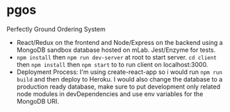 # pgos
Perfectly Ground Ordering System
- React/Redux on the frontend and Node/Express on the backend using a MongoDB sandbox database hosted on mLab. Jest/Enzyme for tests.
- ```npm install``` then ```npm run dev-server``` at root to start server. ```cd client``` then ```npm install``` then ```npm start``` to to run client on localhost:3000.
- Deployment Process: I'm using create-react-app so i would run ```npm run build``` and then deploy to Heroku. I would also change the database to a production ready database, make sure to put development only related node modules in devDependencies and use env variables for the MongoDB URI.
